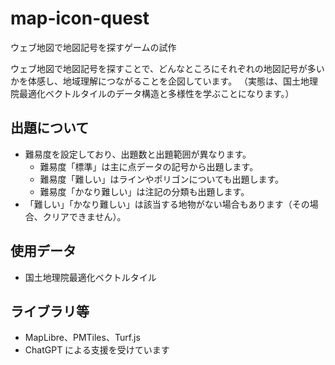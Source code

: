 # map-icon-quest
ウェブ地図で地図記号を探すゲームの試作

ウェブ地図で地図記号を探すことで、どんなところにそれぞれの地図記号が多いかを体感し、地域理解につながることを企図しています。
（実態は、国土地理院最適化ベクトルタイルのデータ構造と多様性を学ぶことになります。）

## 出題について
* 難易度を設定しており、出題数と出題範囲が異なります。
  * 難易度「標準」は主に点データの記号から出題します。
  * 難易度「難しい」はラインやポリゴンについても出題します。
  * 難易度「かなり難しい」は注記の分類も出題します。
* 「難しい」「かなり難しい」は該当する地物がない場合もあります（その場合、クリアできません）。

## 使用データ
* 国土地理院最適化ベクトルタイル

## ライブラリ等
* MapLibre、PMTiles、Turf.js 
* ChatGPT による支援を受けています
